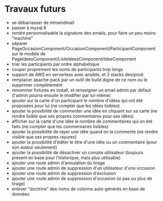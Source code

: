 # Travaux futurs

- se débarrasser de mhsendmail
- passer à mysql 8
- rendre personnalisable la signature des emails, pour faire un peu moins "machine"
- séparer PageOccasionComponent/OccasionComponent/ParticipantComponent sur le modèle de PageIdeesComponent/ListeIdeesComponent/IdeeComponent
- trier les participants par ordre alphabétique
- couper proprement les noms de participants trop longs
- support de AWS en serverless avec ansible, et 2 stacks dev/prod
- remplacer apache-pack par un outil de build digne de ce nom ou le supprimer complètement
- renommer fixtures en install, et renseigner un email admin par défaut
  (l'admin pourra ensuite le modifier par lui-même)
- ajouter sur la carte d'un participant le nombre d'idées qui ont été proposées pour lui (ne compter que les idées lisibles)
- ajouter la possibilité de commenter une idée en cliquant sur sa carte (ne rendre lisible que ses propres commentaires pour ses idées)
- afficher sur la carte d'une idée le nombre de commentaires qui on été faits (ne compter que les commentaires lisibles)
- ajouter la possibilité de rayer une idée quand on la commente (ne rendre visible que ses propres rayures)
- ajouter la possibilité d'éditer le titre d'une idée ou un commentaire (pour son auteur seulement)
- ajouter la possibilité de désactiver un compte utilisateur
  (toujours présent en base pour l'historique, mais plus utilisable)
- ajouter une route admin d'annulation du tirage
- ajouter une route admin de suppression d'un utilisateur d'une occasion
- ajouter une route admin de suppression d'exclusion
- ajouter une route admin de suppression d'occasion (si pas ou plus de tirage)
- enlever "doctrine" des noms de colonne auto-générés en base de données
